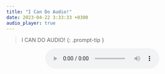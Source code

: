 ```yaml
---
title: "I Can Do Audio!"
date: 2023-04-22 3:33:33 +0300
audio_player: true
---
```

>I CAN DO AUDIO!
{: .prompt-tip }

<div style="text-align: center;">
<audio src="\assets\aud\ICanDoAudio.mp3" controls preload></audio>
</div>
